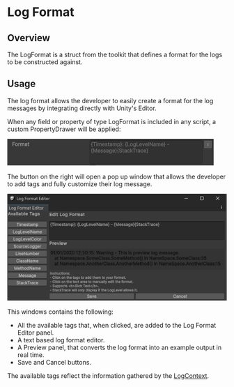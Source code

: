 # Log Format

## Overview

The LogFormat is a struct from the toolkit that defines a format for the logs to be constructed against. 

## Usage

The log format allows the developer to easily create a format for the log messages by integrating directly with Unity's Editor. 

When any field or property of type LogFormat is included in any script, a custom PropertyDrawer will be applied:

![Alt text](../../images/logformat_propertydrawer.png)

The button on the right will open a pop up window that allows the developer to add tags and fully customize their log message.

![Alt text](../../images/logformat_editorwindow.png)

This windows contains the following:
- All the available tags that, when clicked, are added to the Log Format Editor panel.
- A text based log format editor.
- A Preview panel, that converts the log format into an example output in real time.
- Save and Cancel buttons.

The available tags reflect the information gathered by the [LogContext](log-context.md). 